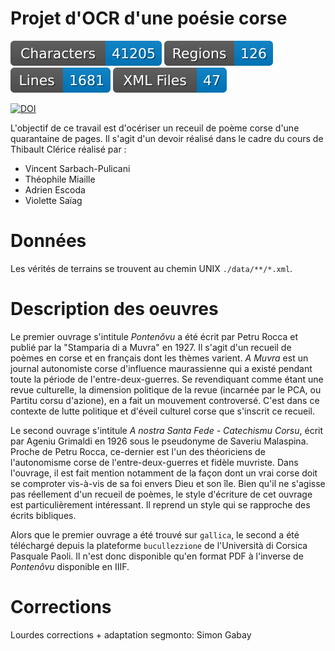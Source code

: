 # Projet d'OCR d'une poésie corse

![characters badge](badges/characters.svg) ![regions badge](badges/regions.svg) ![lines badge](badges/lines.svg) ![files badge](badges/files.svg)

[![DOI](https://zenodo.org/badge/434214989.svg)](https://zenodo.org/badge/latestdoi/434214989)

L'objectif de ce travail est d'océriser un receuil de poème corse d'une quarantaine de pages.
Il s'agit d'un devoir réalisé dans le cadre du cours de Thibault Clérice réalisé par :
- Vincent Sarbach-Pulicani
- Théophile Miaille
- Adrien Escoda
- Violette Saïag

# Données

Les vérités de terrains se trouvent au chemin UNIX `./data/**/*.xml`.

# Description des oeuvres

Le premier ouvrage s'intitule *Pontenôvu* a été écrit par Petru Rocca et publié par la "Stamparia di a Muvra" en 1927.
Il s'agit d'un recueil de poèmes en corse et en français dont les thèmes varient.
*A Muvra* est un journal autonomiste corse d'influence maurassienne qui a existé pendant toute la période de l'entre-deux-guerres.
Se revendiquant comme étant une revue culturelle, la dimension politique de la revue (incarnée par le PCA, ou Partitu corsu d'azione), en a fait un mouvement controversé.
C'est dans ce contexte de lutte politique et d'éveil culturel corse que s'inscrit ce recueil.

Le second ouvrage s'intitule *A nostra Santa Fede - Catechismu Corsu*, écrit par Ageniu Grimaldi en 1926 sous le pseudonyme de Saveriu Malaspina.
Proche de Petru Rocca, ce-dernier est l'un des théoriciens de l'autonomisme corse de l'entre-deux-guerres et fidèle muvriste.
Dans l'ouvrage, il est fait mention notamment de la façon dont un vrai corse doit se comproter vis-à-vis de sa foi envers Dieu et son île.
Bien qu'il ne s'agisse pas réellement d'un recueil de poèmes, le style d'écriture de cet ouvrage est particulièrement intéressant. Il reprend un style qui se rapproche des écrits bibliques.


Alors que le premier ouvrage a été trouvé sur `gallica`, le second a été téléchargé depuis la plateforme `bucullezzione` de l'Università di Corsica Pasquale Paoli. 
Il n'est donc disponible qu'en format PDF à l'inverse de *Pontenôvu* disponible en IIIF.

# Corrections

Lourdes corrections + adaptation segmonto: Simon Gabay
